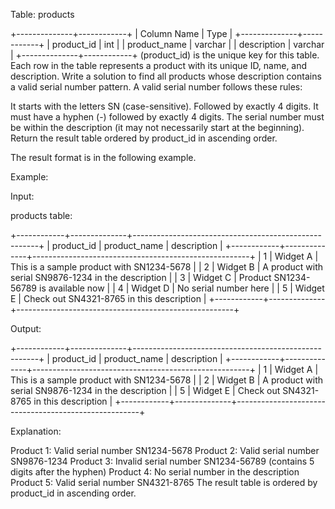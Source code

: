 Table: products

+--------------+------------+
| Column Name  | Type       |
+--------------+------------+
| product_id   | int        |
| product_name | varchar    |
| description  | varchar    |
+--------------+------------+
(product_id) is the unique key for this table.
Each row in the table represents a product with its unique ID, name, and description.
Write a solution to find all products whose description contains a valid serial number pattern. A valid serial number follows these rules:

It starts with the letters SN (case-sensitive).
Followed by exactly 4 digits.
It must have a hyphen (-) followed by exactly 4 digits.
The serial number must be within the description (it may not necessarily start at the beginning).
Return the result table ordered by product_id in ascending order.

The result format is in the following example.

 

Example:

Input:

products table:

+------------+--------------+------------------------------------------------------+
| product_id | product_name | description                                          |
+------------+--------------+------------------------------------------------------+
| 1          | Widget A     | This is a sample product with SN1234-5678            |
| 2          | Widget B     | A product with serial SN9876-1234 in the description |
| 3          | Widget C     | Product SN1234-56789 is available now                |
| 4          | Widget D     | No serial number here                                |
| 5          | Widget E     | Check out SN4321-8765 in this description            |
+------------+--------------+------------------------------------------------------+
    
Output:

+------------+--------------+------------------------------------------------------+
| product_id | product_name | description                                          |
+------------+--------------+------------------------------------------------------+
| 1          | Widget A     | This is a sample product with SN1234-5678            |
| 2          | Widget B     | A product with serial SN9876-1234 in the description |
| 5          | Widget E     | Check out SN4321-8765 in this description            |
+------------+--------------+------------------------------------------------------+
    
Explanation:

Product 1: Valid serial number SN1234-5678
Product 2: Valid serial number SN9876-1234
Product 3: Invalid serial number SN1234-56789 (contains 5 digits after the hyphen)
Product 4: No serial number in the description
Product 5: Valid serial number SN4321-8765
The result table is ordered by product_id in ascending order.